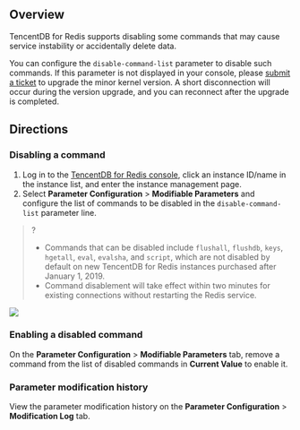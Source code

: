 ## Overview
TencentDB for Redis supports disabling some commands that may cause service instability or accidentally delete data.

You can configure the `disable-command-list` parameter to disable such commands. If this parameter is not displayed in your console, please [submit a ticket](https://console.cloud.tencent.com/workorder/category) to upgrade the minor kernel version. A short disconnection will occur during the version upgrade, and you can reconnect after the upgrade is completed.

## Directions
### Disabling a command
1. Log in to the [TencentDB for Redis console](https://console.cloud.tencent.com/redis), click an instance ID/name in the instance list, and enter the instance management page.
2. Select **Parameter Configuration** > **Modifiable Parameters** and configure the list of commands to be disabled in the `disable-command-list` parameter line.
>?
>- Commands that can be disabled include `flushall`, `flushdb`, `keys`, `hgetall`, `eval`, `evalsha`, and `script`, which are not disabled by default on new TencentDB for Redis instances purchased after January 1, 2019.
>- Command disablement will take effect within two minutes for existing connections without restarting the Redis service.
>
![](https://main.qcloudimg.com/raw/3641b6811d698955f9564a34dfe73e36.png)

### Enabling a disabled command
On the **Parameter Configuration** > **Modifiable Parameters** tab, remove a command from the list of disabled commands in **Current Value** to enable it.

### Parameter modification history
View the parameter modification history on the **Parameter Configuration** > **Modification Log** tab.

